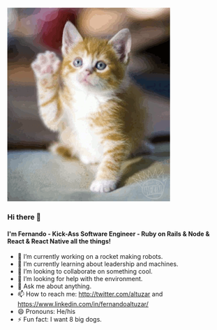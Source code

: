 ![Wave](https://github.com/altuzar/altuzar/blob/7cee95dad410050d9b5bf25060b535b4c865be60/wave.gif)

### Hi there 👋

#### I'm Fernando - Kick-Ass Software Engineer - Ruby on Rails & Node & React & React Native all the things!

- 🔭 I’m currently working on a rocket making robots.
- 🌱 I’m currently learning about leadership and machines.
- 👯 I’m looking to collaborate on something cool.
- 🤔 I’m looking for help with the environment.
- 💬 Ask me about anything.
- 📫 How to reach me: http://twitter.com/altuzar and https://www.linkedin.com/in/fernandoaltuzar/
- 😄 Pronouns: He/his
- ⚡ Fun fact: I want 8 big dogs.
